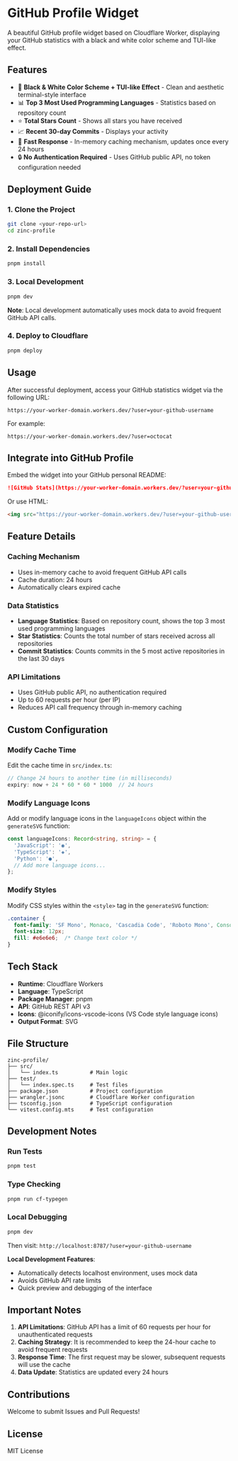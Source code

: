 # GitHub Profile Widget

A beautiful GitHub profile widget based on Cloudflare Worker, displaying your GitHub statistics with a black and white color scheme and TUI-like effect.

## Features

- 🎨 **Black & White Color Scheme + TUI-like Effect** - Clean and aesthetic terminal-style interface
- 📊 **Top 3 Most Used Programming Languages** - Statistics based on repository count
- ⭐ **Total Stars Count** - Shows all stars you have received
- 📈 **Recent 30-day Commits** - Displays your activity
- 🚀 **Fast Response** - In-memory caching mechanism, updates once every 24 hours
- 🔒 **No Authentication Required** - Uses GitHub public API, no token configuration needed

## Deployment Guide

### 1. Clone the Project

```bash
git clone <your-repo-url>
cd zinc-profile
```

### 2. Install Dependencies

```bash
pnpm install
```

### 3. Local Development

```bash
pnpm dev
```

**Note**: Local development automatically uses mock data to avoid frequent GitHub API calls.

### 4. Deploy to Cloudflare

```bash
pnpm deploy
```

## Usage

After successful deployment, access your GitHub statistics widget via the following URL:

```
https://your-worker-domain.workers.dev/?user=your-github-username
```

For example:
```
https://your-worker-domain.workers.dev/?user=octocat
```

## Integrate into GitHub Profile

Embed the widget into your GitHub personal README:

```markdown
![GitHub Stats](https://your-worker-domain.workers.dev/?user=your-github-username)
```

Or use HTML:

```html
<img src="https://your-worker-domain.workers.dev/?user=your-github-username" alt="GitHub Stats" />
```

## Feature Details

### Caching Mechanism
- Uses in-memory cache to avoid frequent GitHub API calls
- Cache duration: 24 hours
- Automatically clears expired cache

### Data Statistics
- **Language Statistics**: Based on repository count, shows the top 3 most used programming languages
- **Star Statistics**: Counts the total number of stars received across all repositories
- **Commit Statistics**: Counts commits in the 5 most active repositories in the last 30 days

### API Limitations
- Uses GitHub public API, no authentication required
- Up to 60 requests per hour (per IP)
- Reduces API call frequency through in-memory caching

## Custom Configuration

### Modify Cache Time

Edit the cache time in `src/index.ts`:

```typescript
// Change 24 hours to another time (in milliseconds)
expiry: now + 24 * 60 * 60 * 1000  // 24 hours
```

### Modify Language Icons

Add or modify language icons in the `languageIcons` object within the `generateSVG` function:

```typescript
const languageIcons: Record<string, string> = {
  'JavaScript': '◉',
  'TypeScript': '◈',
  'Python': '●',
  // Add more language icons...
};
```

### Modify Styles

Modify CSS styles within the `<style>` tag in the `generateSVG` function:

```css
.container {
  font-family: 'SF Mono', Monaco, 'Cascadia Code', 'Roboto Mono', Consolas, 'Courier New', monospace;
  font-size: 12px;
  fill: #e6e6e6;  /* Change text color */
}
```

## Tech Stack

- **Runtime**: Cloudflare Workers
- **Language**: TypeScript
- **Package Manager**: pnpm
- **API**: GitHub REST API v3
- **Icons**: @iconify/icons-vscode-icons (VS Code style language icons)
- **Output Format**: SVG

## File Structure

```
zinc-profile/
├── src/
│   └── index.ts          # Main logic
├── test/
│   └── index.spec.ts     # Test files
├── package.json          # Project configuration
├── wrangler.jsonc        # Cloudflare Worker configuration
├── tsconfig.json         # TypeScript configuration
└── vitest.config.mts     # Test configuration
```

## Development Notes

### Run Tests

```bash
pnpm test
```

### Type Checking

```bash
pnpm run cf-typegen
```

### Local Debugging

```bash
pnpm dev
```

Then visit: `http://localhost:8787/?user=your-github-username`

**Local Development Features**:
- Automatically detects localhost environment, uses mock data
- Avoids GitHub API rate limits
- Quick preview and debugging of the interface

## Important Notes

1. **API Limitations**: GitHub API has a limit of 60 requests per hour for unauthenticated requests
2. **Caching Strategy**: It is recommended to keep the 24-hour cache to avoid frequent requests
3. **Response Time**: The first request may be slower, subsequent requests will use the cache
4. **Data Update**: Statistics are updated every 24 hours

## Contributions

Welcome to submit Issues and Pull Requests!

## License

MIT License 